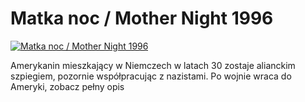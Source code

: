 Matka noc / Mother Night 1996 
=============
[![Matka noc / Mother Night 1996 ](http://vidos.pl/images/player.gif)](http://vidos.pl/matka-noc-mother-night-1996)

 Amerykanin mieszkający w Niemczech w latach 30 zostaje alianckim szpiegiem, pozornie współpracując z nazistami. Po wojnie wraca do Ameryki, zobacz pełny opis
